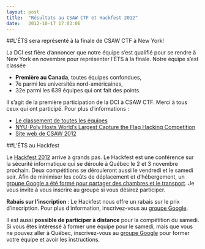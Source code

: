 ```yaml
---
layout: post
title:  "Résultats au CSAW CTF et Hackfest 2012"
date:   2012-10-17 17:03:06
---
```


##L’ÉTS sera représenté à la finale de CSAW CTF à New York!

La DCI est fière d’annoncer que notre équipe s’est qualifié pour se rendre à New York en novembre pour représenter l’ÉTS à la finale. Notre équipe s’est classée

* **Première au Canada**, toutes équipes confondues,
* 7e parmi les universités nord-américaines,
* 32e parmi les 639 équipes qui ont fait des points.

Il s’agit de la première participation de la DCI à CSAW CTF. Merci à tous ceux qui ont participé. Pour plus d’informations :

* [Le classement de toutes les équipes](https://csawctf.poly.edu/scoreboard)
* [NYU-Poly Hosts World’s Largest Capture the Flag Hacking Competition](http://www.poly.edu/press-release/2012/10/10/nyu-poly-hosts-worlds-largest-capture-flag-hacking-competition)
* [Site web de CSAW 2012](http://www.poly.edu/csaw2012)

##L’ÉTS au Hackfest

Le [Hackfest 2012](http://hackfest.ca/) arrive à grands pas. Le Hackfest est une conférence sur la sécurité informatique qui se déroule à Québec le 2 et 3 novembre prochain. Deux compétitions se dérouleront aussi le vendredi et le samedi soir. Afin de minimiser les coûts de déplacement et d’hébergement, un [groupe Google a été formé pour partager des chambres et le transport](https://groups.google.com/forum/#!forum/dci_hackfest_2012). Je vous invite à vous inscrire au groupe si vous désirez participer.

**Rabais sur l’inscription** : Le Hackfest nous offre un rabais sur le prix d’inscription. Pour plus d’information, inscrivez-vous au [groupe Google](https://groups.google.com/forum/#!forum/dci_hackfest_2012).

Il est aussi **possible de participer à distance** pour la compétition du samedi. Si vous êtes intéressé à former une équipe pour le samedi, mais que vous ne pouvez aller à Québec, inscrivez-vous au [groupe Google](https://groups.google.com/forum/#!forum/dci_hackfest_2012) pour former votre équipe et avoir les instructions.